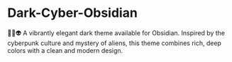 # Dark-Cyber-Obsidian
🌈🌐👽 A vibrantly elegant dark theme available for Obsidian. Inspired by the cyberpunk culture and mystery of aliens, this theme combines rich, deep colors with a clean and modern design.
